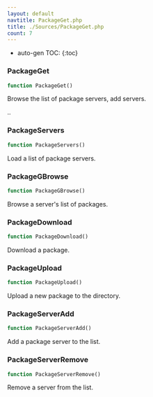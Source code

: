 ```yaml
---
layout: default
navtitle: PackageGet.php
title: ./Sources/PackageGet.php
count: 7
---
```

* auto-gen TOC:
{:toc}
### PackageGet

```php
function PackageGet()
```
Browse the list of package servers, add servers.

..

### PackageServers

```php
function PackageServers()
```
Load a list of package servers.



### PackageGBrowse

```php
function PackageGBrowse()
```
Browse a server's list of packages.



### PackageDownload

```php
function PackageDownload()
```
Download a package.



### PackageUpload

```php
function PackageUpload()
```
Upload a new package to the directory.



### PackageServerAdd

```php
function PackageServerAdd()
```
Add a package server to the list.



### PackageServerRemove

```php
function PackageServerRemove()
```
Remove a server from the list.



